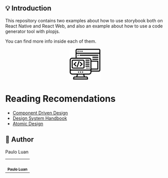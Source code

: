 ## 💡 Introduction

This repository contains two examples about how to use storybook both on React Native and React Web, and also an example about how to use a code generator tool with plopjs.

You can find more info inside each of them.

<span id="top"></span>

<p align="center">
    <a href="#"><img src="https://github.com/pauloluan/assets/blob/master/back.png?raw=true" width="100"></a>
</p>

# Reading Recomendations

- [Component Driven Design](https://www.componentdriven.org/)
- [Design System Handbook](https://www.designbetter.co/download?dl=design-systems-handbook&-ch1=introducing-design-systems)
- [Atomic Design](https://bradfrost.com/blog/post/atomic-web-design/)


## :pencil: Author

Paulo Luan

<table>
  <tr>
    <td align="center"><a href="https://github.com/pauloluan"><img src="https://github.com/pauloluan.png" width="100px;" alt=""/><br /><sub><b>Paulo Luan</b></sub></a><br /></td>
  <tr>
</table>
